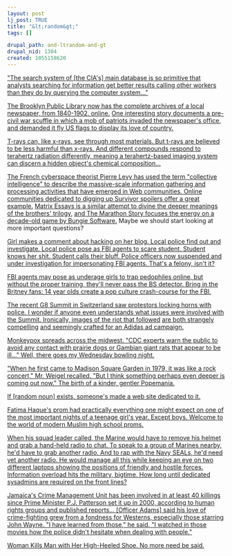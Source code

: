 ```yaml
--- 
layout: post
lj_post: TRUE
title: "&lt;random&gt;"
tags: []

drupal_path: and-ltrandom-and-gt
drupal_nid: 1304
created: 1055158620
---
```

<a href="http://news.bbc.co.uk/2/hi/technology/2965620.stm" target="_blank">"The search system of [the CIA's] main database is so primitive that analysts searching for information get better results calling other workers than they do by querying the computer system..."</a>

<a href="http://eagle.brooklynpubliclibrary.org/" target="_blank">The Brooklyn Public Library now has the complete archives of a local newspaper, from 1840-1902, online.</a> <a href="http://eagle.brooklynpubliclibrary.org/Default/scripting/articlewin.asp?From=Archive&Source=Collection&Skin=Be&BaseHref=BEG/1861/04/18&ViewMode=GIF&EntityId=Ar00201" target="_blank">One interesting story documents a pre-civil war scuffle in which a mob of patriots invaded the newspaper's office, and demanded it fly US flags to display its love of country.</a>

<a href="http://www.technologyreview.com/articles/print_version/innovation40603.asp" target="_blank">T-rays can, like x-rays, see through most materials. But t-rays are believed to be less harmful than x-rays. And different compounds respond to terahertz radiation differently, meaning a terahertz-based imaging system can discern a hidden object's chemical composition...</a>

<a href="http://www.technologyreview.com/articles/wo_jenkins060603.asp" target="_blank">The French cyberspace theorist Pierre Levy has used the term "collective intelligence" to describe the massive-scale information gathering and processing activities that have emerged in Web communities. Online communities dedicated to digging up Survivor spoilers offer a great example.</a> <a href="http://matrixessays.blogspot.com/" target="_blank">Matrix Essays is a similar attempt to divine the deeper meanings of the brothers' trilogy,</a> <a href="http://marathon.bungie.org/story/" target="_blank">and The Marathon Story focuses the energy on a decade-old game by Bungie Software.</a> Maybe we should start looking at more important questions?

<a href="http://www.triangle.com/triangle.com/communities/chapelhill/story/2581017p-2395322c.html" target="_blank">Girl makes a comment about hacking on her blog. Local police find out and investigate. Local police pose as FBI agents to scare student. Student knows her shit. Student calls their bluff. Police officers now suspended and under investigation for impersonating FBI agents. That's a felony, isn't it?</a>

<a href="http://www.washingtonpost.com/wp-dyn/articles/A10052-2003Jun3.html" target="_blank">FBI agents may pose as underage girls to trap pedophiles online, but without the proper training, they'll never pass the BS detector. Bring in the Britney fans: 14 year olds create a pop culture crash-course for the FBI.</a>

<a href="http://www.cri.ch/photos/gallery.php3?dir=g8dimanche" target="_blank">The recent G8 Summit in Switzerland saw protestors locking horns with police. I wonder if anyone even understands what issues were involved with the Summit. Ironically, images of the riot that followed</a> <a href="http://www.cri.ch/photos/g8dimanche/20030601112312.jpg" target="_blank">are both strangely compelling</a> <a href="http://www.cri.ch/photos/g8dimanche/20030601053758.jpg" target="_blank">and seemingly crafted for an Adidas ad campaign.</a>

<a href="http://www.clickonsa.com/sh/health/stories/health-225724720030609-090618.html" target="_blank">Monkeypox spreads across the midwest. "CDC experts warn the public to avoid any contact with prairie dogs or Gambian giant rats that appear to be ill..." Well, there goes my Wednesday bowling night.</a>

<a href="http://www.nytimes.com/2003/06/09/international/europe/09POPE.html?ex=1055736000&en=65384139cc959f02&ei=5062&partner=GOOGLE" target="_blank">"When he first came to Madison Square Garden in 1979, it was like a rock concert," Mr. Weigel recalled. "But I think something perhaps even deeper is coming out now." The birth of a kinder, gentler Popemania.</a> 

<a href="http://www.drainspotting.com/" target="_blank">If [random noun] exists, someone's made a web site dedicated to it.</a>

<a href="http://www.iht.com/articles/98971.html" target="_blank">Fatima Haque's prom had practically everything one might expect on one of the most important nights of a teenage girl's year. Except boys. Welcome to the world of modern Muslim high school proms.</a>

<a href="http://www.wired.com/news/technology/0,1282,59106,00.html" target="_blank">When his squad leader called, the Marine would have to remove his helmet and grab a hand-held radio to chat. To speak to a group of Marines nearby, he'd have to grab another radio. And to rap with the Navy SEALs, he'd need yet another radio. He would manage all this while keeping an eye on two different laptops showing the positions of friendly and hostile forces. Information overload hits the military, bigtime. How long until dedicated sysadmins are required on the front lines?</a>

<a href="http://www.thestate.com/mld/thestate/news/world/6046274.htm" target="_blank">Jamaica's Crime Management Unit has been involved in at least 40 killings since Prime Minister P.J. Patterson set it up in 2000, according to human rights groups and published reports... [Officer Adams] said his love of crime-fighting grew from a fondness for Westerns, especially those starring John Wayne. "I have learned from those," he said. "I watched in those movies how the police didn't hesitate when dealing with people."</a>

<a href="http://story.news.yahoo.com/news?tmpl=story&u=/nm/20030609/od_nm/odd_shoe_dc_1&cid=573" target="_blank">Woman Kills Man with Her High-Heeled Shoe. No more need be said.</a>
